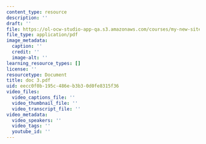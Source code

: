 ```yaml
---
content_type: resource
description: ''
draft: ''
file: https://ol-ocw-studio-app-qa.s3.amazonaws.com/courses/my-new-site/doc-3.pdf
file_type: application/pdf
image_metadata:
  caption: ''
  credit: ''
  image-alt: ''
learning_resource_types: []
license: ''
resourcetype: Document
title: doc 3.pdf
uid: eecc0f0b-195c-486e-b3b3-0d0fe8315f36
video_files:
  video_captions_file: ''
  video_thumbnail_file: ''
  video_transcript_file: ''
video_metadata:
  video_speakers: ''
  video_tags: ''
  youtube_id: ''
---
```

